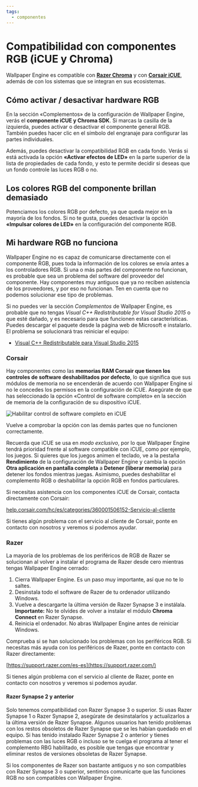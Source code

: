 ```yaml
---
tags:
  - componentes
---
```


# Compatibilidad con componentes RGB (iCUE y Chroma)

Wallpaper Engine es compatible con [**Razer Chroma**](https://www.razer.com/chroma) y con [**Corsair iCUE**](https://www.corsair.com/icue), además de con los sistemas que se integran en sus ecosistemas.

## Cómo activar / desactivar hardware RGB

En la sección «Complementos» de la configuración de Wallpaper Engine, verás el **componente iCUE y Chroma SDK**. Si marcas la casilla de la izquierda, puedes activar o desactivar el componente general RGB. También puedes hacer clic en el símbolo del engranaje para configurar las partes individuales.

Además, puedes desactivar la compatibilidad RGB en cada fondo. Verás si está activada la opción **«Activar efectos de LED»** en la parte superior de la lista de propiedades de cada fondo, y esto te permite decidir si deseas que un fondo controle las luces RGB o no.

## Los colores RGB del componente brillan demasiado

Potenciamos los colores RGB por defecto, ya que queda mejor en la mayoría de los fondos. Si no te gusta, puedes desactivar la opción **«Impulsar colores de LED»** en la configuración del componente RGB.

## Mi hardware RGB no funciona

Wallpaper Engine no es capaz de comunicarse directamente con el componente RGB, pues toda la información de los colores se envía antes a los controladores RGB. Si una o más partes del componente no funcionan, es probable que sea un problema del software del proveedor del componente. Hay componentes muy antiguos que ya no reciben asistencia de los proveedores, y por eso no funcionan. Ten en cuenta que no podemos solucionar ese tipo de problemas.

Si no puedes ver la sección *Complementos* de Wallpaper Engine, es probable que no tengas *Visual C++ Redistributable for Visual Studio 2015* o que esté dañado, y es necesario para que funcionen estas características. Puedes descargar el paquete desde la página web de Microsoft e instalarlo. El problema se solucionará tras reiniciar el equipo:

* [Visual C++ Redistributable para Visual Studio 2015](https://www.microsoft.com/es-es/download/details.aspx?id=48145)

### Corsair

Hay componentes como las **memorias RAM Corsair que tienen los controles de software deshabilitados por defecto**, lo que significa que sus módulos de memoria no se encenderán de acuerdo con Wallpaper Engine si no le concedes los permisos en la configuración de iCUE. Asegúrate de que has seleccionado la opción «Control de software completo» en la sección de memoria de la configuración de su dispositivo iCUE.

![Habilitar control de software completo en iCUE](./icue.png)

Vuelve a comprobar la opción con las demás partes que no funcionen correctamente.

Recuerda que iCUE se usa en *modo exclusivo*, por lo que Wallpaper Engine tendrá prioridad frente al software compatible con iCUE, como por ejemplo, los juegos. Si quieres que los juegos animen el teclado, ve a la pestaña **Rendimiento** de la configuración de Wallpaper Engine y cambia la opción **Otra aplicación en pantalla completa** a **Detener (liberar memoria)** para detener los fondos mientras juegas. Asimismo, puedes deshabilitar el complemento RGB o deshabilitar la opción RGB en fondos particulares.

Si necesitas asistencia con los componentes iCUE de Corsair, contacta directamente con Corsair:

[help.corsair.com/hc/es/categories/360001506152-Servicio-al-cliente](https://help.corsair.com/)

Si tienes algún problema con el servicio al cliente de Corsair, ponte en contacto con nosotros y veremos si podemos ayudar.

### Razer

La mayoría de los problemas de los periféricos de RGB de Razer se solucionan al volver a instalar el programa de Razer desde cero mientras tengas Wallpaper Engine cerrado:

1. Cierra Wallpaper Engine. Es un paso muy importante, así que no te lo saltes.
2. Desinstala todo el software de Razer de tu ordenador utilizando Windows.
3. Vuelve a descargarte la última versión de Razer Synapse 3 e instálala. **Importante:** No te olvides de volver a instalar el módulo **Chroma Connect** en Razer Synapse.
4. Reinicia el ordenador. No abras Wallpaper Engine antes de reiniciar Windows.

Comprueba si se han solucionado los problemas con los periféricos RGB. Si necesitas más ayuda con los periféricos de Razer, ponte en contacto con Razer directamente:

[https://support.razer.com/es-es](https://support.razer.com/)

Si tienes algún problema con el servicio al cliente de Razer, ponte en contacto con nosotros y veremos si podemos ayudar.

#### Razer Synapse 2 y anterior

Solo tenemos compatibilidad con Razer Synapse 3 o superior. Si usas Razer Synapse 1 o Razer Synapse 2, asegúrate de desinstalarlos y actualizarlos a la última versión de Razer Synapse. Algunos usuarios han tenido problemas con los restos obsoletos de Razer Synapse que se les habían quedado en el equipo. Si has tenido instalado Razer Synapse 2 o anterior y tienes problemas con las luces RGB o incluso se te cuelga el programa al tener el complemento RBG habilitado, es posible que tengas que encontrar y eliminar restos de versiones obsoletas de Razer Synapse.

Si los componentes de Razer son bastante antiguos y no son compatibles con Razer Synapse 3 o superior, sentimos comunicarte que las funciones RGB no son compatibles con Wallpaper Engine.